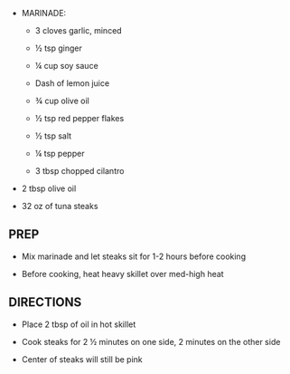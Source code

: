- MARINADE:

  - 3 cloves garlic, minced

  - ½ tsp ginger

  - ¼ cup soy sauce

  - Dash of lemon juice

  - ¾ cup olive oil

  - ½ tsp red pepper flakes

  - ½ tsp salt

  - ¼ tsp pepper

  - 3 tbsp chopped cilantro

- 2 tbsp olive oil

- 32 oz of tuna steaks

## PREP

- Mix marinade and let steaks sit for 1-2 hours before cooking

- Before cooking, heat heavy skillet over med-high heat

## DIRECTIONS

- Place 2 tbsp of oil in hot skillet

- Cook steaks for 2 ½ minutes on one side, 2 minutes on the other side

- Center of steaks will still be pink
